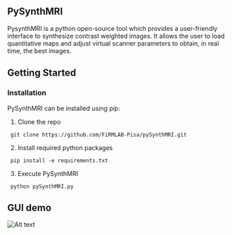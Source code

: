 ## PySynthMRI
PysynthMRI is a python open-source tool which provides a user-friendly interface to synthesize contrast weighted images. It allows the user to load quantitative maps and adjust virtual scanner parameters to obtain, in real time, the best images.

## Getting Started
### Installation
PySynthMRI can be installed using pip:

1. Clone the repo
  ```
   git clone https://github.com/FiRMLAB-Pisa/pySynthMRI.git
   ```
2. Install required python packages
  ```
   pip install -e requirements.txt
   ```
3. Execute PySynthMRI
  ```
   python pySynthMRI.py
   ```
## GUI demo
![Alt text](../pySynthMRI/docs/gui_example.png?raw=true "GUI")
